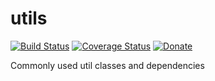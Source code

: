 utils
=====

[![Build Status](https://travis-ci.org/dontdrinkandroot/utils.java.svg?branch=master)](https://travis-ci.org/dontdrinkandroot/utils.java)
[![Coverage Status](https://coveralls.io/repos/github/dontdrinkandroot/utils.java/badge.svg?branch=master)](https://coveralls.io/github/dontdrinkandroot/utils.java?branch=master)
[![Donate](http://www.paypalobjects.com/en_US/i/btn/btn_donate_SM.gif)](https://www.paypal.com/cgi-bin/webscr?cmd=_donations&business=W9NAXW8YAZ4D6&item_name=utils.java%20Donation&currency_code=EUR)

Commonly used util classes and dependencies
